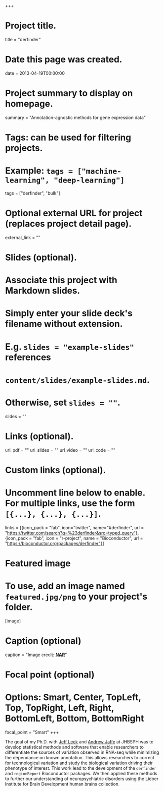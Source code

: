 +++
# Project title.
title = "derfinder"

# Date this page was created.
date = 2013-04-19T00:00:00

# Project summary to display on homepage.
summary = "Annotation-agnostic methods for gene expression data"

# Tags: can be used for filtering projects.
# Example: `tags = ["machine-learning", "deep-learning"]`
tags = ["derfinder", "bulk"]

# Optional external URL for project (replaces project detail page).
external_link = ""

# Slides (optional).
#   Associate this project with Markdown slides.
#   Simply enter your slide deck's filename without extension.
#   E.g. `slides = "example-slides"` references 
#   `content/slides/example-slides.md`.
#   Otherwise, set `slides = ""`.
slides = ""

# Links (optional).
url_pdf = ""
url_slides = ""
url_video = ""
url_code = ""

# Custom links (optional).
#   Uncomment line below to enable. For multiple links, use the form `[{...}, {...}, {...}]`.
links = [{icon_pack = "fab", icon="twitter", name="#derfinder", url = "https://twitter.com/search?q=%23derfinder&src=typed_query"}, {icon_pack = "fab", icon = "r-project", name = "Bioconductor", url = "https://bioconductor.org/packages/derfinder"}]

# Featured image
# To use, add an image named `featured.jpg/png` to your project's folder. 
[image]
  # Caption (optional)
  caption = "Image credit: [**NAR**](https://doi.org/10.1093/nar/gkw852)"
  
  # Focal point (optional)
  # Options: Smart, Center, TopLeft, Top, TopRight, Left, Right, BottomLeft, Bottom, BottomRight
  focal_point = "Smart"
+++

The goal of my Ph.D. with [Jeff Leek](http://jtleek.com/) and [Andrew Jaffe](http://aejaffe.com/) at JHBSPH was to develop statistical methods and software that enable researchers to differentiate the sources of variation observed in RNA-seq while minimizing the dependance on known annotation. This allows researchers to correct for technological variation and study the biological variation driving their phenotype of interest. This work lead to the development of the `derfinder` and `regionReport` Bioconductor packages. We then applied these methods to further our understanding of neuropsychiatric disorders using the Lieber Institute for Brain Development human brains collection.

